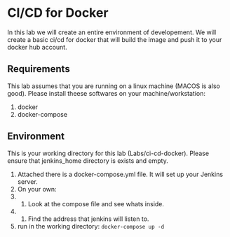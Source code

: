 # CI/CD for Docker
In this lab we will create an entire environment of developement.
We will create a basic ci/cd for docker that will build the image and push it to your docker hub account.

## Requirements
This lab assumes that you are running on a linux machine (MACOS is also good).
Please install theese softwares on your machine/workstation:
1. docker 
1. docker-compose

## Environment
This is your working directory for this lab (Labs/ci-cd-docker).
Please ensure that jenkins_home directory is exists and empty.

1. Attached there is a docker-compose.yml file. It will set up your Jenkins server.
1. On your own:
1. 1. Look at the compose file and see whats inside.
1. 1. Find the address that jenkins will listen to.
1. run in the working directory: `docker-compose up -d`